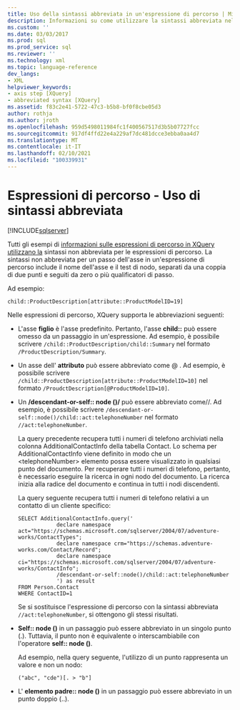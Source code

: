 ```yaml
---
title: Uso della sintassi abbreviata in un'espressione di percorso | Microsoft Docs
description: Informazioni su come utilizzare la sintassi abbreviata nelle espressioni di percorso XQuery.
ms.custom: ''
ms.date: 03/03/2017
ms.prod: sql
ms.prod_service: sql
ms.reviewer: ''
ms.technology: xml
ms.topic: language-reference
dev_langs:
- XML
helpviewer_keywords:
- axis step [XQuery]
- abbreviated syntax [XQuery]
ms.assetid: f83c2e41-5722-47c3-b5b8-bf0f8cbe05d3
author: rothja
ms.author: jroth
ms.openlocfilehash: 959d5498011984fc1f400567517d3b5b07727fcc
ms.sourcegitcommit: 917df4ffd22e4a229af7dc481dcce3ebba0aa4d7
ms.translationtype: MT
ms.contentlocale: it-IT
ms.lasthandoff: 02/10/2021
ms.locfileid: "100339931"
---
```

# <a name="path-expressions---using-abbreviated-syntax"></a>Espressioni di percorso - Uso di sintassi abbreviata
[!INCLUDE[sqlserver](../includes/applies-to-version/sqlserver.md)]

  Tutti gli esempi di [informazioni sulle espressioni di percorso in XQuery utilizzano la](../xquery/path-expressions-xquery.md) sintassi non abbreviata per le espressioni di percorso. La sintassi non abbreviata per un passo dell'asse in un'espressione di percorso include il nome dell'asse e il test di nodo, separati da una coppia di due punti e seguiti da zero o più qualificatori di passo.  
  
 Ad esempio:  
  
```  
child::ProductDescription[attribute::ProductModelID=19]  
```  
  
 Nelle espressioni di percorso, XQuery supporta le abbreviazioni seguenti:  
  
-   L'asse **figlio** è l'asse predefinito. Pertanto, l'asse **child::** può essere omesso da un passaggio in un'espressione. Ad esempio, è possibile scrivere `/child::ProductDescription/child::Summary` nel formato `/ProductDescription/Summary`.  
  
-   Un asse dell' **attributo** può essere abbreviato come @ . Ad esempio, è possibile scrivere `/child::ProductDescription[attribute::ProductModelID=10]` nel formato `/ProudctDescription[@ProductModelID=10]`.  
  
-   Un **/descendant-or-self:: node ()/** può essere abbreviato come//. Ad esempio, è possibile scrivere `/descendant-or-self::node()/child::act:telephoneNumber` nel formato `//act:telephoneNumber`.  
  
     La query precedente recupera tutti i numeri di telefono archiviati nella colonna AdditionalContactInfo della tabella Contact. Lo schema per AdditionalContactInfo viene definito in modo che un \<telephoneNumber> elemento possa essere visualizzato in qualsiasi punto del documento. Per recuperare tutti i numeri di telefono, pertanto, è necessario eseguire la ricerca in ogni nodo del documento. La ricerca inizia alla radice del documento e continua in tutti i nodi discendenti.  
  
     La query seguente recupera tutti i numeri di telefono relativi a un contatto di un cliente specifico:  
  
    ```  
    SELECT AdditionalContactInfo.query('             
                declare namespace act="https://schemas.microsoft.com/sqlserver/2004/07/adventure-works/ContactTypes";             
                declare namespace crm="https://schemas.adventure-works.com/Contact/Record";             
                declare namespace ci="https://schemas.microsoft.com/sqlserver/2004/07/adventure-works/ContactInfo";             
                /descendant-or-self::node()/child::act:telephoneNumber             
                ') as result             
    FROM Person.Contact             
    WHERE ContactID=1             
    ```  
  
     Se si sostituisce l'espressione di percorso con la sintassi abbreviata `//act:telephoneNumber`, si ottengono gli stessi risultati.  
  
-   **Self:: node ()** in un passaggio può essere abbreviato in un singolo punto (.). Tuttavia, il punto non è equivalente o interscambiabile con l'operatore **self:: node ()**.  
  
     Ad esempio, nella query seguente, l'utilizzo di un punto rappresenta un valore e non un nodo:  
  
    ```  
    ("abc", "cde")[. > "b"]  
    ```  
  
-   L' **elemento padre:: node ()** in un passaggio può essere abbreviato in un punto doppio (..).  
  
  
